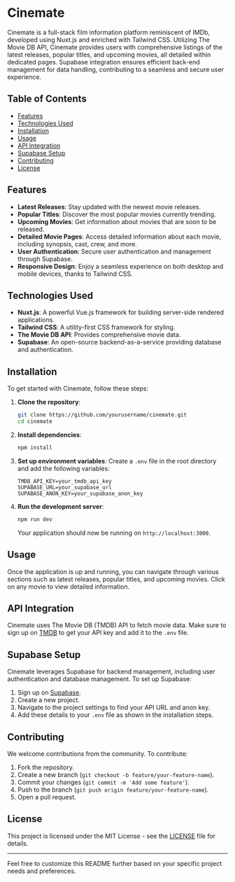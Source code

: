 
# Cinemate

Cinemate is a full-stack film information platform reminiscent of IMDb, developed using Nuxt.js and enriched with Tailwind CSS. Utilizing The Movie DB API, Cinemate provides users with comprehensive listings of the latest releases, popular titles, and upcoming movies, all detailed within dedicated pages. Supabase integration ensures efficient back-end management for data handling, contributing to a seamless and secure user experience.

## Table of Contents

- [Features](#features)
- [Technologies Used](#technologies-used)
- [Installation](#installation)
- [Usage](#usage)
- [API Integration](#api-integration)
- [Supabase Setup](#supabase-setup)
- [Contributing](#contributing)
- [License](#license)

## Features

- **Latest Releases**: Stay updated with the newest movie releases.
- **Popular Titles**: Discover the most popular movies currently trending.
- **Upcoming Movies**: Get information about movies that are soon to be released.
- **Detailed Movie Pages**: Access detailed information about each movie, including synopsis, cast, crew, and more.
- **User Authentication**: Secure user authentication and management through Supabase.
- **Responsive Design**: Enjoy a seamless experience on both desktop and mobile devices, thanks to Tailwind CSS.

## Technologies Used

- **Nuxt.js**: A powerful Vue.js framework for building server-side rendered applications.
- **Tailwind CSS**: A utility-first CSS framework for styling.
- **The Movie DB API**: Provides comprehensive movie data.
- **Supabase**: An open-source backend-as-a-service providing database and authentication.

## Installation

To get started with Cinemate, follow these steps:

1. **Clone the repository**:
    ```bash
    git clone https://github.com/yourusername/cinemate.git
    cd cinemate
    ```

2. **Install dependencies**:
    ```bash
    npm install
    ```

3. **Set up environment variables**:
    Create a `.env` file in the root directory and add the following variables:
    ```env
    TMDB_API_KEY=your_tmdb_api_key
    SUPABASE_URL=your_supabase_url
    SUPABASE_ANON_KEY=your_supabase_anon_key
    ```

4. **Run the development server**:
    ```bash
    npm run dev
    ```

    Your application should now be running on `http://localhost:3000`.

## Usage

Once the application is up and running, you can navigate through various sections such as latest releases, popular titles, and upcoming movies. Click on any movie to view detailed information.

## API Integration

Cinemate uses The Movie DB (TMDB) API to fetch movie data. Make sure to sign up on [TMDB](https://www.themoviedb.org/) to get your API key and add it to the `.env` file.

## Supabase Setup

Cinemate leverages Supabase for backend management, including user authentication and database management. To set up Supabase:

1. Sign up on [Supabase](https://supabase.io/).
2. Create a new project.
3. Navigate to the project settings to find your API URL and anon key.
4. Add these details to your `.env` file as shown in the installation steps.

## Contributing

We welcome contributions from the community. To contribute:

1. Fork the repository.
2. Create a new branch (`git checkout -b feature/your-feature-name`).
3. Commit your changes (`git commit -m 'Add some feature'`).
4. Push to the branch (`git push origin feature/your-feature-name`).
5. Open a pull request.

## License

This project is licensed under the MIT License - see the [LICENSE](LICENSE) file for details.

---

Feel free to customize this README further based on your specific project needs and preferences.
